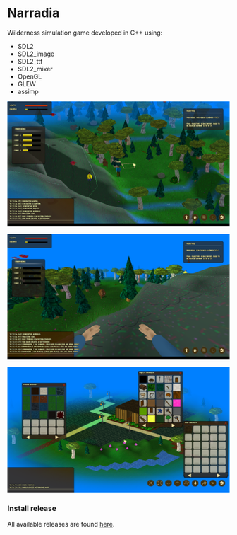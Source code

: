 # Narradia

Wilderness simulation game developed in C++ using:
* SDL2
* SDL2_image
* SDL2_ttf
* SDL2_mixer
* OpenGL
* GLEW
* assimp

![alt text](https://github.com/Zmallwood/Narradia/blob/e6892b3e5882a48c7049917c0183e7db0ec8eb28/Media/Screenshot0.png)

![alt text](https://github.com/Zmallwood/Narradia/blob/92e45121bf3fa64a75bea39a494207cb2cb7d2f3/Media/Screenshot1.png)

![alt text](https://github.com/Zmallwood/Narradia/blob/92e45121bf3fa64a75bea39a494207cb2cb7d2f3/Media/Screenshot2.png)

### Install release

All available releases are found [here](https://github.com/Zmallwood/Narradia/releases).
